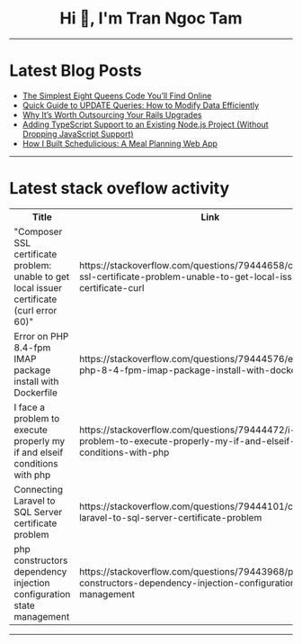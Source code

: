 <h1 align="center">Hi 👋, I'm Tran Ngoc Tam</h1>

---

# Latest Blog Posts 
<!-- BLOG-POST-LIST:START -->
- [The Simplest Eight Queens Code You’ll Find Online](https://dev.to/esproc_spl/the-simplest-eight-queens-code-youll-find-online-28ko)
- [Quick Guide to UPDATE Queries: How to Modify Data Efficiently](https://dev.to/dbvismarketing/quick-guide-to-update-queries-how-to-modify-data-efficiently-40lj)
- [Why It’s Worth Outsourcing Your Rails Upgrades](https://dev.to/railsup_sedin/why-its-worth-outsourcing-your-rails-upgrades-5cbk)
- [Adding TypeScript Support to an Existing Node.js Project &lpar;Without Dropping JavaScript Support&rpar;](https://dev.to/harshit_bhardwaj_37bd0c14/adding-typescript-support-to-an-existing-nodejs-project-without-dropping-javascript-support-4mmh)
- [How I Built Schedulicious: A Meal Planning Web App](https://dev.to/czhoudev/how-i-built-schedulicious-a-meal-planning-web-app-576a)
<!-- BLOG-POST-LIST:END -->

---

# Latest stack oveflow activity
<table>
  <tr><th>Title</th><th>Link</th></tr>
  <!-- STACKOVERFLOW:START --><tr><td>&quot;Composer SSL certificate problem: unable to get local issuer certificate &lpar;curl error 60&rpar;&quot;</td><td>https://stackoverflow.com/questions/79444658/composer-ssl-certificate-problem-unable-to-get-local-issuer-certificate-curl</td></tr><tr><td>Error on PHP 8.4-fpm IMAP package install with Dockerfile</td><td>https://stackoverflow.com/questions/79444576/error-on-php-8-4-fpm-imap-package-install-with-dockerfile</td></tr><tr><td>I face a problem to execute properly my if and elseif conditions with php</td><td>https://stackoverflow.com/questions/79444472/i-face-a-problem-to-execute-properly-my-if-and-elseif-conditions-with-php</td></tr><tr><td>Connecting Laravel to SQL Server certificate problem</td><td>https://stackoverflow.com/questions/79444101/connecting-laravel-to-sql-server-certificate-problem</td></tr><tr><td>php constructors dependency injection configuration state management</td><td>https://stackoverflow.com/questions/79443968/php-constructors-dependency-injection-configuration-state-management</td></tr><!-- STACKOVERFLOW:END -->
</table>

---


